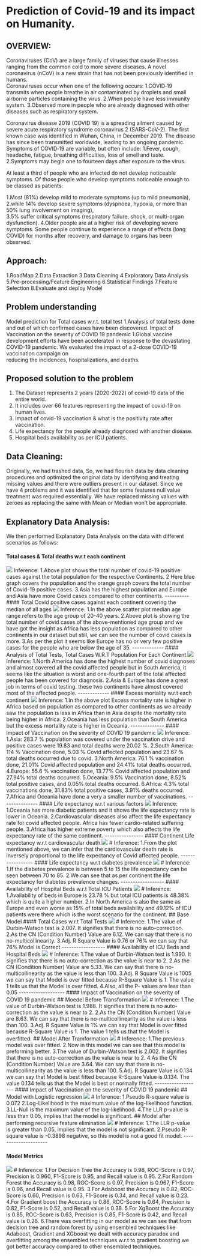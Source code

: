 # Prediction of Covid-19 and its impact on Humanity. 
## OVERVIEW: 
 
Coronaviruses (CoV) are a large family of viruses that cause illnesses ranging from the common cold to more severe diseases. A novel coronavirus (nCoV) is a new strain that has not been previously identified in humans. 	 
Coronaviruses occur when one of the following occurs:
  1.COVID‑19 transmits when people breathe in air contaminated by droplets and small airborne particles containing the virus. 
  2.When people have less immunity system. 
  3.Observed more in people who are already diagnosed with other diseases such as respiratory system. 
 
Coronavirus disease 2019 (COVID 19) is a spreading ailment caused by severe acute respiratory syndrome coronavirus 2 (SARS-CoV-2). The first known case was identified in Wuhan, China, in December 2019. The disease has since been transmitted worldwide, leading to an ongoing pandemic.  
Symptoms of COVID‑19 are variable, but often include: 
  1.Fever, cough, headache, fatigue, breathing difficulties, loss of smell and taste. 
  2.Symptoms may begin one to fourteen days after exposure to the virus.  
  
At least a third of people who are infected do not develop noticeable symptoms. Of those people who develop symptoms noticeable enough to be classed as patients:

   1.Most (81%) develop mild to moderate symptoms (up to mild pneumonia), 
   2.while 14% develop severe symptoms (dyspnoea, hypoxia, or more than 50% lung involvement on imaging),  
   3.5% suffer critical symptoms (respiratory failure, shock, or multi-organ dysfunction). 
   4.Older people are at a higher risk of developing severe symptoms. Some people continue to experience a range of effects (long COVID) for months after recovery, 
     and damage to organs has been observed. 

 ## Approach:
 1.RoadMap
 2.Data Extraction
 3.Data Cleaning
 4.Exploratory Data Analysis
 5.Pre-processing/Feature Engineering 
 6.Statistical Findings 
 7.Feature Selection 
 8.Evaluate and deploy Model 

## Problem understanding 
Model prediction for Total cases w.r.t. total test 
 1.Analysis of total tests done and out of which confirmed cases have been discovered. 
Impact of Vaccination on the severity of COVID 19 pandemic 
 1.Global vaccine development efforts have been accelerated in response to the devastating COVID-19 pandemic. 
   We evaluated the impact of a 2-dose COVID-19 vaccination campaign on   
   reducing the incidences, hospitalizations, and deaths.
   
## Proposed solution to the problem 
1. The Dataset represents 2 years (2020-2022) of covid-19 data of the entire world. 
2. It includes over 66 features representing the impact of covid-19 on human lives. 
3.	Impact of covid-19 vaccination & what is the positivity rate after vaccination. 
4.	Life expectancy for the people already diagnosed with another disease. 
5.	Hospital beds availability as per ICU patients.

## Data Cleaning: 
Originally, we had trashed data, So, we had flourish data by data cleaning procedures and optimized the original data by identifying and treating 
missing values and there were outliers present in our dataset. 
Since we have 4 problems and it was identified that for some features null value treatment was required essentially.
We have replaced missing values with zeroes as replacing the same with Mean or Median won’t be appropriate.

## Explanatory Data Analysis:
We then performed Explanatory Data Analysis on the data with different scenarios as follows:

#### Total cases & Total deaths w.r.t each continent 
<img src="https://github.com/sandhyasailakshmi/Portfolio/blob/main/Dashboard%20Views/KPI%20Page.png" class="center">
Inference: 
  1.Above plot shows the total number of covid-19 positive cases against the total population for the respective Continents. 
  2	Here blue graph covers the population and the orange graph covers the total number of Covid-19 positive cases. 
  3.Asia has the highest population and Europe and Asia have more Covid cases compared to other continents.
----------
#### Total Covid positive cases against each continent covering the median of all ages 
<img src="https://github.com/sandhyasailakshmi/Portfolio/blob/main/Dashboard%20Views/KPI%20Page.png" class="center">
Inference: 
  1.In the above scatter plot median age range refers to the age group of 20-40 years. 
  2.Above plot is showing the total number of covid cases of the above-mentioned age group and we have got the insight as Africa has less population as 
    compared to other continents in our dataset but still, we can see the number of covid cases is more. 
  3.As per the plot it seems like Europe has no or very few positive cases for the people who are below the age of 35. 
-------------
#### Analysis of Total Tests, Total Cases W.R.T Population For Each Continent
<img src="https://github.com/sandhyasailakshmi/Portfolio/blob/main/Dashboard%20Views/KPI%20Page.png" class="center">
Inference:
  1.North America has done the highest number of covid diagnoses and almost covered all the covid affected people but in South America, 
    it seems like the situation is worst and one-fourth part of the total affected people has been covered for diagnosis. 
  2.Asia & Europe has done a great job in terms of covid testing. these two continents have almost covered most of the affected people. 
-------------
#### Excess mortality w.r.t each continent 
<img src="https://github.com/sandhyasailakshmi/Portfolio/blob/main/Dashboard%20Views/KPI%20Page.png" class="center">
Inference:
  1.In the above plot Excess mortality rate is higher in Africa based on population as compared to other continents as we already saw the 
    population is less in Africa than in Asia despite the mortality rate being higher in Africa. 
  2.Oceania has less population than South America but the excess mortality rate is higher in Oceania. 
--------------
#### Impact of Vaccination on the severity of COVID 19 pandemic
<img src="https://github.com/sandhyasailakshmi/Portfolio/blob/main/Dashboard%20Views/KPI%20Page.png" class="center">
Inference:
  1.Asia: 283.7 % population was covered under the vaccination drive and positive cases were 19.83 and total deaths were 20.02 %. 
  2.South America: 114 % Vaccination done, 5.03 % Covid affected population and 23.67 % total deaths occurred due to covid. 
  3.North America: 76.1 % vaccination done, 21.01% Covid affected population and 24.41% total deaths occurred. 
  4.Europe: 55.6 % vaccination done, 13.77% Covid affected population and 27.94% total deaths occurred. 
  5.Oceania: 9.5% Vaccination done, 8.52% total positive cases, and 0.05% total deaths occurred. 
  6.Africa: 4.3% total vaccinations done, 31.83% total positive cases, 3.91% deaths occurred. 
  7.Africa and Oceania have done a very a smaller number of vaccinations.
---------------
#### Life expectancy w.r.t various factors
<img src="https://github.com/sandhyasailakshmi/Portfolio/blob/main/Dashboard%20Views/KPI%20Page.png" class="center">
Inference:
  1.Oceania has more diabetic patients and it shows the life expectancy rate is lower in Oceania. 
  2.Cardiovascular diseases also affect the life expectancy rate for covid affected people. Africa has fewer cardio-related suffering people. 
  3.Africa has higher extreme poverty which also affects the life expectancy rate of the same continent. 
----------------
#### Continent Life expectancy w.r.t cardiovascular death
<img src="https://github.com/sandhyasailakshmi/Portfolio/blob/main/Dashboard%20Views/KPI%20Page.png" class="center">
# Inference:
 1.From the plot mentioned above, we can infer that the cardiovascular death rate is inversely proportional to the life expectancy of Covid affected people. 
-----------------
#### Life expectancy w.r.t diabetes prevalence 
<img src="https://github.com/sandhyasailakshmi/Portfolio/blob/main/Dashboard%20Views/KPI%20Page.png" class="center">
# Inference:
 1.If the diabetes prevalence is between 5 to 15 the life expectancy can be seen between 70 to 85. 
 2.We can see that as per continent the life expectancy for diabetes prevalence changes.
------------------
#### Availability of Hospital Beds w.r.t Total ICU Patients 
<img src="https://github.com/sandhyasailakshmi/Portfolio/blob/main/Dashboard%20Views/KPI%20Page.png" class="center">
# Inference:
 1.Availability of beds in Europe is 23.78 % but total ICU patients is 48.38% which is quite a higher number. 
 2.In North America is also the same as Europe and even worse as 15% of total beds availability and 49.12% of 
   ICU patients were there which is the worst scenario for the continent. 
## Base Model
#### Total Cases w.r.t Total Tests 
<img src="https://github.com/sandhyasailakshmi/Portfolio/blob/main/Dashboard%20Views/KPI%20Page.png" class="center">
# Inference:
  1.The value of Durbin-Watson test is 2.007. It signifies that there is no auto-correction. 
  2.As the CN (Condition Number) Value are 6.12. We can say that there is no no-multicollinearity. 
  3.Adj. R Square Value is 0.76 or 76% we can say that 76% Model is Correct
 ------------------
 #### Availability of ICU Beds and Hospital Beds
 <img src="https://github.com/sandhyasailakshmi/Portfolio/blob/main/Dashboard%20Views/KPI%20Page.png" class="center">
# Inference:
  1.The value of Durbin-Watson test is 1.990. It signifies that there is no auto-correction as the value is near to 2. 
  2.As the CN (Condition Number) Value are 5.33. We can say that there is no-multicollinearity as the value is less than 100. 
  3.Adj. R Square Value is 1005 we can say that Model is over fitted because R-Square Value is 1. The value 1 tells us that the Model is over fitted. 
  4.Also, all the P- values are less than 0.05 
 -------------------
 #### Impact of Vaccination on the severity of COVID 19 pandemic 
 ## Moedel Before Transformation
 <img src="https://github.com/sandhyasailakshmi/Portfolio/blob/main/Dashboard%20Views/KPI%20Page.png" class="center">
 # Inference:
  1.The value of Durbin-Watson test is 1.988. It signifies that there is no auto-correction as the value is near to 2. 
  2.As the CN (Condition Number) Value are 8.63. We can say that there is no-multicollinearity as the value is less than 100.   
  3.Adj. R Square Value is 1% we can say that Model is over fitted because R-Square Value is 1. The value 1 tells us that the Model is overfitted.
  ## Model After Tramformation
  <img src="https://github.com/sandhyasailakshmi/Portfolio/blob/main/Dashboard%20Views/KPI%20Page.png" class="center">
  # Inference:
  1.The previous model was over fitted. 
  2.Now in this model we can see that this model is preforming better. 
  3.The value of Durbin-Watson test is 2.002. It signifies that there is no auto-correction as the value is near to 2. 
  4.As the CN (Condition Number) Value are 3.64. We can say that there is no-multicollinearity as the value is less than 100. 
  5.Adj. R Square Value is 0.134 we can say that Model is best fitted because R-Square Value is 0.134. The value 0.134 tells us that the Model is best or normally fitted. 
-------------------
#### Impact of Vaccination on the severity of COVID 19 pandemic
## Model with Logistic regression
<img src="https://github.com/sandhyasailakshmi/Portfolio/blob/main/Dashboard%20Views/KPI%20Page.png" class="center">
# Inference:
  1.Pseudo R-square value is 0.072  
  2.Log-Likelihood is the maximum value of the log-likelihood function. 
  3.LL-Null is the maximum value of the log-likelihood. 
  4.The LLR p-value is less than 0.05, implies that the model is significant.
 ## Model after performing recursive feature elimination
 <img src="https://github.com/sandhyasailakshmi/Portfolio/blob/main/Dashboard%20Views/KPI%20Page.png" class="center">
# Inference:
  1.The LLR p-value is greater than 0.05, implies that the model is not significant. 
  2.Pseudo R-square value is -0.3898 negative, so this model is not a good fit model.
---------------------

#### Model Metrics
<img src="https://github.com/sandhyasailakshmi/Portfolio/blob/main/Dashboard%20Views/KPI%20Page.png" class="center">
# Inference:
  1.For Decision Tree the Accuracy is 0.98, ROC-Score is 0.97, Precision is 0.960, F1-Score is 0.95, and Recall value is 0.95. 
  2.For Random Forest the Accuracy is 0.98, ROC-Score is 0.97, Precision is 0.967, F1-Score is 0.96, and Recall value is 0.95. 
  3.For Adaboost the Accuracy is 0.82, ROC-Score is 0.60, Precision is 0.63, F1-Score is 0.34, and Recall value is 0.23. 
  4.For Gradient boost the Accuracy is 0.86, ROC-Score is 0.64, Precision is 0.82, F1-Score is 0.52, and Recall value is 0.38. 
  5.For XgBoost the Accuracy is 0.85, ROC-Score is 0.63, Precision is 0.85, F1-Score is 0.42, and Recall value is 0.28. 
  6.There was overfitting in our model as we can see that from decision tree and random forest by using ensembled techniques like Adaboost, 
    Gradient and XGboost we dealt with accuracy   paradox and overfitting among the ensembled techniques w.r.t to gradient boosting we got 
    better accuracy compared to other ensembled techniques. 
















 

